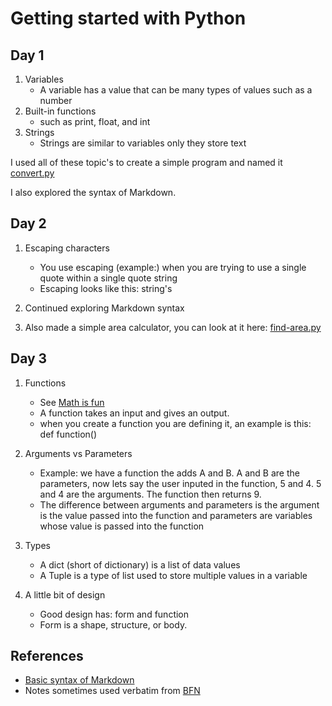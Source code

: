 # Getting started with Python
## Day 1
1. Variables
   - A variable has a value that can be many types of values such as a number
2. Built-in functions
   - such as print, float, and int
3. Strings
   - Strings are similar to variables only they store text


I used all of these topic's to create a simple program and named it [convert.py](./convert.py)

I also explored the syntax of Markdown.

## Day 2
1. Escaping characters
   - You use escaping (example:) when you are trying to use a single quote within a single quote string
   - Escaping looks like this: string\'s
2. Continued exploring Markdown syntax

3. Also made a simple area calculator, you can look at it here: [find-area.py](./find-area.py)

## Day 3
1. Functions
   - See [Math is fun][2]
   - A function takes an input and gives an output.
   - when you create a function you are defining it, an example is this: def function()

2. Arguments vs Parameters
   - Example: we have a function the adds A and B. A and B are the parameters, now lets say the user inputed in the function, 5 and 4. 5 and 4 are the arguments. The function then returns 9.
   - The difference between arguments and parameters is the argument is the value passed into the function and parameters are variables whose value is passed into the function
3. Types
   - A dict (short of dictionary) is a list of data values
   - A Tuple is a type of list used to store multiple values in a variable
4. A little bit of design
   - Good design has: form and function
   - Form is a shape, structure, or body.

## References
- [Basic syntax of Markdown](https://www.markdownguide.org/basic-syntax/)
- Notes sometimes used verbatim from [BFN][1]

<!-- Links to references -->
[1]: <https://www.amazon.com/Everything-Computer-Science-Coding-Notebook-ebook/dp/B0844HYZKN> (Everything You Need to Ace Computer Science and Coding in One Big Fat Notebook)
[2]: <https://www.mathsisfun.com/sets/domain-range-codomain.html> (Domain, Codomain and Range)